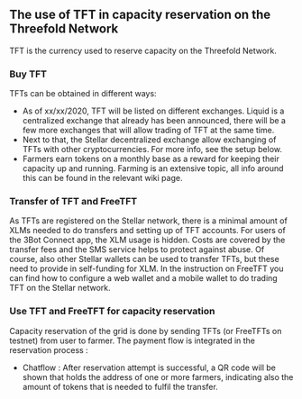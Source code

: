 ## The use of TFT in capacity reservation on the Threefold Network

TFT is the currency used to reserve capacity on the Threefold Network. 

### Buy TFT

TFTs can be obtained in different ways: 

- As of xx/xx/2020, TFT will be listed on different exchanges. Liquid is a centralized exchange that already has been announced, there will be a few more exchanges that will allow trading of TFT at the same time. 
- Next to that, the Stellar decentralized exchange allow exchanging of TFTs with other cryptocurrencies. For more info, see the setup below. 
- Farmers earn tokens on a monthly base as a reward for keeping their capacity up and running. Farming is an extensive topic, all info around this can be found in the relevant wiki page.

### Transfer of TFT and FreeTFT

As TFTs are registered on the Stellar network, there is a minimal amount of XLMs needed to do transfers and setting up of TFT accounts. For users of the 3Bot Connect app, the XLM usage is hidden. Costs are covered by the transfer fees and the SMS service helps to protect against abuse. Of course, also other Stellar wallets can be used to transfer TFTs, but these need to provide in self-funding for XLM. 
In the instruction on FreeTFT you can find how to configure a web wallet and a mobile wallet to do trading TFT on the Stellar network. 

### Use TFT and FreeTFT for capacity reservation 

Capacity reservation of the grid is done by sending TFTs (or FreeTFTs on testnet) from user to farmer. 
The payment flow is integrated in the reservation process : 

- Chatflow : After reservation attempt is successful, a QR code will be shown that holds the address of one or more farmers, indicating also the amount of tokens that is needed to fulfil the transfer. 
